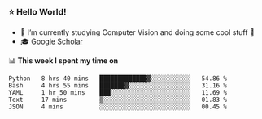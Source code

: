 ### ⭐️ Hello World!

<!--
**hologerry/hologerry** is a ✨ _special_ ✨ repository because its `README.md` (this file) appears on your GitHub profile.

Here are some ideas to get you started:

- 🔭 I’m currently working and studying on Computer Vision
- 🌱 I’m currently learning at Peking University
- 💬 Ask me about 
- 📫 How to reach me: E-mail
- 😄 Pronouns: he/his
- ⚡ Fun fact: Music is the Power
-->


- 🔭 I’m currently studying Computer Vision and doing some cool stuff 🤖
- 🎓 [Google Scholar](https://scholar.google.com/citations?user=3ykqW9wAAAAJ&hl=en)


📊 **This week I spent my time on**

<!--START_SECTION:waka-->

```text
Python   8 hrs 40 mins   █████████████▓░░░░░░░░░░░   54.86 %
Bash     4 hrs 55 mins   ███████▓░░░░░░░░░░░░░░░░░   31.16 %
YAML     1 hr 50 mins    ███░░░░░░░░░░░░░░░░░░░░░░   11.69 %
Text     17 mins         ▒░░░░░░░░░░░░░░░░░░░░░░░░   01.83 %
JSON     4 mins          ░░░░░░░░░░░░░░░░░░░░░░░░░   00.45 %
```

<!--END_SECTION:waka-->
